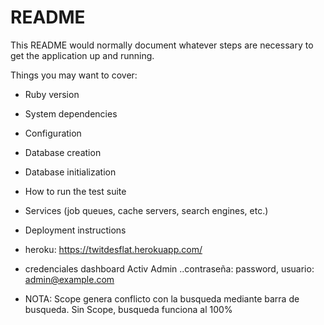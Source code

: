 # README

This README would normally document whatever steps are necessary to get the
application up and running.

Things you may want to cover:

* Ruby version

* System dependencies

* Configuration

* Database creation

* Database initialization

* How to run the test suite

* Services (job queues, cache servers, search engines, etc.)

* Deployment instructions

* heroku: https://twitdesflat.herokuapp.com/

* credenciales dashboard Activ Admin ..contraseña: password, usuario: admin@example.com

* NOTA: Scope genera conflicto con la busqueda mediante barra de busqueda. Sin Scope, busqueda funciona al 100%
